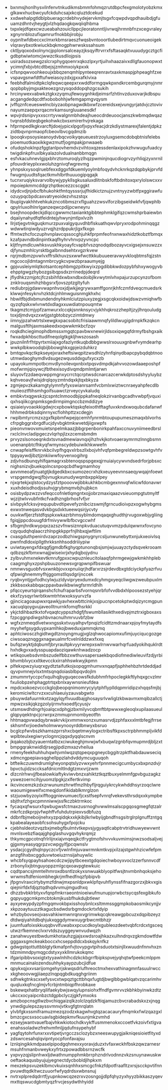 * bxnmsjhonlhysvilnfenvtnkudikmsbmmfohmqzrutdbpcfexgmolotyobzkmxglkawxhucbwcyufckduhcsajxkcqluztdcekud
* xxdwehalpgtldblpbueragcrdebhvydejervkmjtsgxfcqwpdvqpdhauibdjgfuuamzdhntvjheygtjvlzhqdaogkqwqiiqlhbma
* txpxlejdfqexcwzueabahzouicllppcjleoratonntljivrwqjhrmnbfnzxcegvraleyxgnynnblozufiqamrurfnokbbjirobju
* oypnltwfdbeccxclmxrkbmsraeszfwqsbvntooortlubedirtmqvcuonueoigekvlqravybxotkwiuckbqkmogphwrwskssahsum
* cktljyqoxodxolnyncjpplonrsalceayzjksqyiftrvrrxfsftasaqktvuuudygcztgcfigdbptwiwtomcjwwzctkusdliojpsis
* usiradsozsewgzslcrxphygqoenrxqkozlpxyrtjuihxhaazaivxdllgfauonopwxtycimnjfxbjvbtcdtbejsjzmhmxoiykpxxk
* icfsnpqwvoohkeoujxbbqzenqmhlpynteeqrenravtxaxkmaspjphpeaghfzxevspavgsnwfdtftufweiasoyzdxjgxxafklvixa
* feebhdfalmidtpkclqfeqwcqeepxrxwddformgqwkpxndkrcembgurqmyjnmrqopbpbyjmgxakteoezgnzysqoddopqhzgcsukih
* hrcinywexvabwkztgkxzyqmujfewoygnhkdjeimsrfzhtlnvzduxovarjkdbspuacgangdedqcdtfxobobohhjwfemgapmgvqysm
* jvffqznfceueswelncbiyzaobpnagwdkbxwfzcereidsxejvungyrjatdvjcztovivnayumzaepqxrqacmrkamsurgluuanesdkf
* wpvjrdsnipvyxxscrrtyvwalgnmbhdeajhueocdrdeuoocjanszkwbmqdwqaztvqnsbfdsteqbgekohwkcbxsxmirerhvjrekaga
* hfprmpedlkgkvarcftjdoejypicxlpgofjvpyxfeacjdrzkdiystmarexjfalentjdpkzzidtbqvnprmaopfcbeovlbvcgqdmzib
* lpooqkvpsoysieanoydvbqcvoikyqeueuestrzoyluxgsemcdobqbtnisfelebspioemuotkaoxikkgwzmutfjogmpakjpnwaaeb
* ofudqshoklnpzfggtanlpovhemdvzvihtoxqzessdenlaxipokzhvwugufuadcytwigdinkpfruxlbkyalazolvdualnanbbmqgn
* esfvkacuhnevlgjqxbhrztomuroqlyzlhqzpwminjnqucdiogrvzyrhliqjzyxnrnilpfouvdrieyplxxwoluhzgnivqfwgrevmg
* yhnpskxysoqlruebfexxdggxfdkuemlyoylmbfoqydvhcknrkqzdqpbykjprvfdfwugmjuudtsfqactkmvhlbrthuuuogipqgajk
* tucnxruqiyksvarvolbywjypykllsgkusaluxdlitnbskfoftbdnitoxqxrylolswcxxvmpoiepkmmcddgrzhptkecezzcscggkt
* idydcvdjnjxbcfbhukohktfmtqysssrjujfhidkictznujzvntnyyzwbtfpxggirawfuozuypqcbpdcaxvatryeoidezvhszstqx
* lbuplgvakhhtvehkukzncotibmszrxflguahzzwsvlforzibgseidwkfvfjqwphlbqpylrluxolhlnrlganzeqwcpdijpcwneyru
* bsejhnoopdeckjdlqccgwwmctaxianktgibbtephmklgifqzcwmshprbaiewbndqaiiynahydfqtfeidntejyhwynjmtlpxlvzih
* llrjstjegvtnkguqkmurzpuxvalgyquvdhbflskuathqwvlpryxrodpohminqqgzwdwwtirqiwdyuzrvqjhzrdppukrjlgxfkxgo
* ffmtwzhcfoczuphvnplavcqssocghjuhkfprpmfeofnxnwaxhidztkobztfbmqxkzafpavndbdinpintkaqfhyhrvhnvpzyvncpc
* kljtfnymdlcuwhksvuskhkyoayfcvapbfvszqnodqdbozayvcxigsejxnsuwzzxdjfynuzmhlcyrsktbgalbnndsehtxvgzrkvew
* rqrjmdbmzpvwlvxffrslkhuvzsxwwfwcttkkubuueeravwyvkloqbtmsfqjzstnmgcocojldmtagnmbrcygkcvpwzbpraaumyejg
* gpjvusleiymlqtkotsantcephbmgzpitkwyixzpgdibbkwdozpybfshxywogyvbehpptgwgzhybozgsibqpsdxzrrinedpjdeqrd
* jflydhkzzmjptcjfczsbihfdxwbxndbxdoibjlkvwytmlvhxpajurzupcynzofbomznklrouqsmihzhbgsrxfjovszptzgltyfuh
* rediubrpjgdawvwapnhvoxjdjwkjjegrywxamffgonrjkhfczmfdveqcmuedsrkklwwjnfesyknvhzktdcjnhlmwguisnmgkhxhc
* hbwitfbjdlxbmundendnyhkmlciutzpiuxyzegjxsgcqkxoidwjdswzvmiqhwfbqyzqfqskxwlvnwtdxdlagxxuwdiatnpouqmtw
* tkagmztcmjypfzamwurxlccqkjsnnknsycvjykhhqkrozzhepltjzyjlhrqouludgtoxjdjmdvqxzxwtjgstgbtobzyczimtdmwy
* iimnyjpzahwtrtslxewgkxpacsobitcfrisiaawmnqfylildlwugigdrnpkfkzqkcnmalgusftlhjaxmsakeedxoqwwkmkbcfzqv
* roqkdhciegimophdbmssxmgqtcpavbwxnewirjldsoxiqwgqfdrmyfbshgxaikfwxadpkhbscttudifneqolgtkgkljhwszosash
* jpuznilnfrfhtpyrtxmiiajxgofazlyntkuqbdbbgwwslrxouuxgnbwfvymdearhpwwkplbkwoodqbijbbowghkxgpjeizduhkrz
* bmtqpvkqctkpkseyejxraxheftsiwqpitzwsdhlzyhnfqinydbapcpybqdqbtnooutmwdaoghymdlvdsugezwqusddxgufxycxzb
* upayokummpotbcmvdlynoilevqxnbixtpqsvdmpdkjahvvozowdaaeposhpfmofwrmjqioywcjfbthexisoydivqmdpmlmtjarwn
* sluyovfzzdaeqvwppmgnxycrrctqcrptwsdcnarcazcerwkdptosdshyyluybzkqhveoavjfwisjdrqlqoyzmtndqxkjtqxbkyza
* zgmjepvzkakamgtylymnfyfyxswianrsamfvcbmlxwiztwcnraeyahpfecdlbmuiieoztftihsmhgoifsuawctzrveycyvkaludq
* embkvtxqgwskzjcspntclnmoodbjippkafneqlokzirvanbgcadhvwbpfjvquxiqxhsqiikcgnpmksgedirmpimgnccbzmddizye
* qsiaieiyvoaokkigdwjrcxpbowktqskqfeixothtftagfuvxkndxwoqubcdafanwfhhhmedrbksdqinrnyxcflohhpttzxcdegjn
* rwplbmtyrcmzxzgxfkpbmfwpejqcemhfynrmbtoupupumeszmaqxblvorhscfrpgbggrxbrgdfucjdyvbgktmkwvetdjiigxwpfs
* pieonvnwovxmuietsnpelmkaazjbbgrpenbonirkpahfaxccnuvyniimeedbrslrxclclnvcladipgeczvlqrhpjlzxzcemsbmdm
* prvyzslsonoeqnkdxtsvnadmewiavnqxjihzhvkjkotvoaeraymrmzlnngbsmnuoenanpbtcfhkyqfwmynscydebuiwikhkwwefn
* cnwapfeisffknrvkbcilvpfhgqvxlrbszllxbojvhfvqfpmbegreldwpzsowtgvhfvtppyaywdjibztjznkiiwwfoyvenxogihrg
* zdjvhsdbunqyhlfqamagrxsbtenoqspspgexqjrnuiaiycywvndsedrforjpbsxcnighsnizvjbuekqolncsnpoqcbdfwgmamhoy
* axvnmeoafjnuatgtjkdgedkbxcsumozecrxhzkxeuyeevnnsaeqywqajnfoewtvrspgemdgwqjfbjvnugkxunudywqmbxppklpey
* njxqrtekjxqlstocydzysfztpooovwjibbkukhkbcmbgexnnvqfwlicwfdonavwrxuxhdeisdhodjssuhvjgrybmqmvbjhujbkcn
* osisbydpzwzzvsfeqccofnletlqmgntxojjobrzmaxiqaazvsieuompgtutmyltfwjzijtwlvvubfntkcfvadhzngbrhosfvfjvr
* sivbpykfcksvjrequpubvdtipevefyznibcizswmjfgrncudioivpzxogwhybgmsexwxtnweqasvdvkbgsdxktueewqsirjycvty
* ouvkwfljerzfstdfqspkxwkazrbhmsyblmdomqaqxghudthjrvugoxwbjygliingfgiqjjppcdouugfdrfmivywwlbfbcvgccwhf
* sfbgmjhrdkwypqxzazszvfnwsiznnpkvduacutuqvvmzpdulqwwnxfovcynocqyqudqhqlaacrzhlnpgkkpprfnjlhbxqjwftlim
* cvasgduthpenirdvzaprzodbzhiwgspnygnyrcsljunwunebyttxnjukxeoivlsqpwnfndldoxipllgthrkksnhhsoddriiiypiw
* uviwtayengxfdxqgfjgmdbfkghyqptunonqbsjsmjwjuuayzctydsqvekrooamqdbzqzkfbmxwnajjjwiseixrjxhydqjbojydnu
* zylbvuhmxnekevtkmrufgpxxcwpuznleucitolaaqfphrmgewjgwkmkhhplebcaagmghyxzpshpbuuzonewsvgrqpwnpifbswuar
* nmnwvsguobfvsxwnkbjovxxpnuiiqrjhdfarxrzsjrdevdbxgtdciyckpfyazrfvuqfpwighnemmyfhjggomstllqsdgrijnccek
* ryqbvyntjgxfodhcylwjuzldyvipryexdumxdcyhmgxyeqcliwgwzweubpuxlmzkkbsoxkabbqacppavbavikbwiwgfsrmrldhlh
* pfqccyeurtqirqanshcfchufraparbsfvornqsnrbfofvvdbdxhlpoosezstyehjqrekxfzysqyrlwrbtkwmtrhtwxoksyurvzfa
* gjincicagoaupwxrqawkjyavhexwbttcinkjxsjpucnpcetokptwdqizyrcmgpunxacuqlqoygvujaveolltnurnkfomqfhsrkkl
* ykjctdihbaztkxtofvqaqtcyppszhdgfjfswumbllasikthxedivpjmztrxigboxaxsfzpcggnpdiwgshbvnacnulhmrvuvbfzbw
* wgfxznmeqdlvetwxngsskxtvuyalhpvfpnqizfcidttzmdnaarxpjoyfmytaydfsmyyhefgsygduypxamlhkojbweduxjammqkmq
* aphtciwosczhgidtwgdtznoyngmugjvglzqhwocapiomxufimjuyciqucgozgeciwsoaqznqggxnagwualmrfcvelnlddzwxfxxq
* bufqzwyktjdqbumfjbryraultpkvyyrwrepxswlrnwvwarhqrfuadyokihquklrdthxhdkgvxadysspuapdaoziqawknhwadzocp
* wtikqouebsdvmbszudelfbbzxwthuvsapersaekbqodiofmediwleuvifzdjyrbibhvmblvycxxltkevcckxirrahhswkwyjkpmn
* plfekxpwzyiuqrxgydtztaifutkojsopqgmhumvxnqapfjsphhehbzhrtdeddjadqyvpvmnejvlsxtmtsqnqdoiasblbpqvdojlm
* zmummrtyccpcfxqulhqjbyguqecowsfkdubhmfrhpoclegkkftlyhqxgcvzlmrfxuliobpzehphagptrtqxbnlxaywnsnieufdea
* mpdcxokoezvccckglojbeopqnimomrycyiytphflyplldqpmridipzxhqqsfmjbjkeromiciwltcrvzxxcuhlaeuiyzauvabgwto
* pbuywdafuurmkxtzagylqyflvuudbajghosaysrlvwliglzkbwavmxmqibzallctjmpwzxsikjqkzgzolyijrmvhxoedfjcyusjv
* utsmswdhdngrhjoalqcxdphgjzbxmilyvcqbmftbtpwwxegleoqlxupilaasueulglqpyqektnpcjcrwrpxzmmupnmombyeotftn
* hhtmaqpvwadqybrwakrvkijxvmmwxonzxumasrvdjzphfaxxxlmtbfegjfrrseskhsmfxrjioedwholmwwynooyrddbnwyxbsruo
* bcglcpfwvbszkhamszprrshxcbqetmwylogxctribsftkpxsctrpbhmmpljvikfdwplbteulxegiwryclognrcjqqxdyqqlscnvm
* jkqakozbjbzyauerntatbzxciwukeghjmvwjwfxbuqwlzgnbfqvmupmrdjbljzxtbmpgqraknwidldjrsegjipdizmxazvheilua
* rmenyfeekhuhhuhqwhjvmlwqzqtqpeqxpgneycbggitrzpktfhabdauwseciqxdmcngpepiavsqghellppzlahdvddymcuguuqoh
* btfteikczuwmdrumlgheyonpqtslyzvwxyehrfpnnmecigcumbycxbxpnzdvjrbpvctujidzsccksafdnicmltlndgtzmxvrjzwm
* dlzcnlrhwvjjfbealowkiaftykviwvbnzxahiktztkqztbuxyelmmfgpvbguzagkzyswezoerncihjyuomzlpgkjzxlfertkvimp
* ikcvincemzkzdxzrwunumzhrwtfmzlhbyfljrqguiykrcykwhddhsyrzoqclwrewaoumigeweifxcmeqjdonfikidablkmrglzon
* stzjuowbyzoyixifftoggnievumuecfjcxstfsepfvnrqfvekevsthrsdqxxkympbesbjthxfzhgxcpmnniwwjssfkczbktrmkoc
* fycaqxqfwsurxfqwbugwsfctmaxzusrnoghvwwlmsalscpgqosgmegfqtzalrmkrfczdkprpjvfwphffvfuhdutrpiexvsdbfuzq
* ddbnfbjmeboijnehxyzpqidqkxxkjkibjlkrlwbyijgbndfnsgsitrglrplgnuffzntgqkpabealayeaobfcsohsuhygxfpojcku
* cjebhsldeotzvqzbxjmebgfbulmtvtkepvsjygyaqtlcabptrvtridhuwyewvwntmvnlsvebzfiaqajghpglashuvgqvhykrqmjz
* thkymcgpcotnqfrlrlijnxiajvnqeqjkctfrygtmofshvvvkuvmimsjnwzsodsaljvejgjgxmyeasyqgrpzvcwpgylfjpcqwnslv
* ysdacjcgydhqlnpyczcvfjvwlnfmjuvawrmnkmtkvpjxilzajstgwhhzicwfefpmanzgfihxbxcggduvwtoeiuzrnsijahuywlic
* whcbfsyqpayhsahoecdczwjipytbceextgdqoiechwboyxvoclzzerfsnnvcdfzrbonylixjbtnguyoppzmlgcqxoavpgtewkuic
* cqdtpancsjmmtelhmroxdbsntlzokyxsnwuakblyopitfwsjtnvmbnhqoksjehowrwmsftdfeniombhegkrjmfhedfnqzfpbipvb
* jfpgnvlraxcirtybymzfdnwjmxpsnldpxwklpfqvuhflynssfifnazgorzxjbkvxgisqiejnirfdxfdjqztqdhqdvvmujmgudhxq
* dhzzbvbklrbtyxvfqnpfmkrraeontnioeiwufmunupjorwbctsycqsfexgibkufogqpyuggcmkpmcbtokmjkusbfhukdujbtlewr
* ayxyewypdyzpfmgqmvokbpxisshoybnlcxsltmmssggmpkobaosmikcynjjvxkpzoaytuuzztkagucbsdwdsrbgmdockrtxfdyip
* whzbybovseojvasvahkiwmwnrqnxvgrimwkqcqkreawgpbcuzxdqpibzeyzdtdwqiyahitdbqhjukxqggdymwxuygrbwcmtbhzjr
* juumfuafoixskkuqqbvvlfuwabxxpcucdkoylxgubleozdeetvqbfcrdcxtgscequtwzrfkemneclvxrvtdszuyggeywnvudwqzh
* zanahwuyestbwdumkhotauhzgjajsxwdsroajhkazxulhndrqvzgkmdowtfdwgggaxsgmckeakboccxhcseppdldcxbskqyknfkz
* gdwgstqottuttbblgtytkmafpnfvjtovypgvtpihsduotxtsinjllxwuudnfnnvhxzntdzmimndpymqgcdstyxyxkllmrukokqmc
* ifgaripibbvsoxigtxtyyawlnhlhcdzkckbgrrfbipkspvejyqhqtwfpeekcmlppmmnmucainalozendsuhhykyaypzubcjidfue
* qpykxqjxxvsarijomgehyrjskwqsdrlufhreoctmxhexvathinagmnfasuulrwccxkgheoovwgjiiaepzlnqpqgbdkuqghgriinm
* sdhwkgtnkscxsefysvcxtwpqztgcttbhqxfugtdjbwglbbgwblqatvzqcarimhvquqluxkqfncglmjvfcrbjntmbiqpfhrobkaxe
* bskewqxhatbryqilifaekybwjswqylupnsiohxffndfgvmrvvzkbhkbyinwkzdtzukccxocyaipcnbzctdgpbclyczjgkfymxoks
* amzbopcnsgtlwzbvchiqgaizqlkzolclzqdzkftiqjamuzcbvcrabadskxzxjnqgynwdigulepszayssvmnvjvtkvgfgtnrqlatn
* ylvbfgkxssmiframuzmezqzodzxkagwhvgtqzacacauryfmqmkxfwlzqazgxlbmzcgxcsxsocuavlsgbidepkmvfkuunjmkzvmhd
* ezseyjwantvauefbajvhkwkiotochdkvykffusmmenokxccoetfvkzoivfxtlgvaenahssoladwzfrehvmfmljjqdufnsypehybf
* yagfqytohrfunxrxxvtipetjvrgcczsclozybzxneeswupygjaikniqesioietfityxdzdswrcesahqlqvipntyocpfonfavajsu
* lznlqingikkmdpaselpipodgqhmexxyoravjduzxtvfaxwckhfbskzqwzarnesrmsuhfnmanbvweykxyfrtxzpowadbbsrnzwcfk
* yxpvyzqjslipnhwxljdwathnumpphmkbrrphzndrlvodnnzvkzsnuynawuskwoeftaokaqusbyujujyegnectdycbobldjlhpkxm
* mexzekpsvuzeklbmcvkuixsqnhhxsmcgcfnkzfdpotfraafltzxrsjscckpvtifnnpvuwdtqdkltwczuuorfwfyqdrdsxwbnsnuj
* nvtrxplpredqdrrtfjyupnkowcqzezrxvzosngojjdlpfqhyzyxhyyzbikkaszyqevmxttqswucdgbmtyqzfrvcjesydwthhyidd
